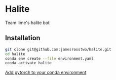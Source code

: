 # Halite
Team lime's halite bot

## Installation

```bash
git clone git@github.com:jamesrosstwo/halite.git
cd halite
conda env create --file environment.yaml
conda activate halite
```

[Add pytorch to your conda environment](https://pytorch.org/get-started/locally/)
